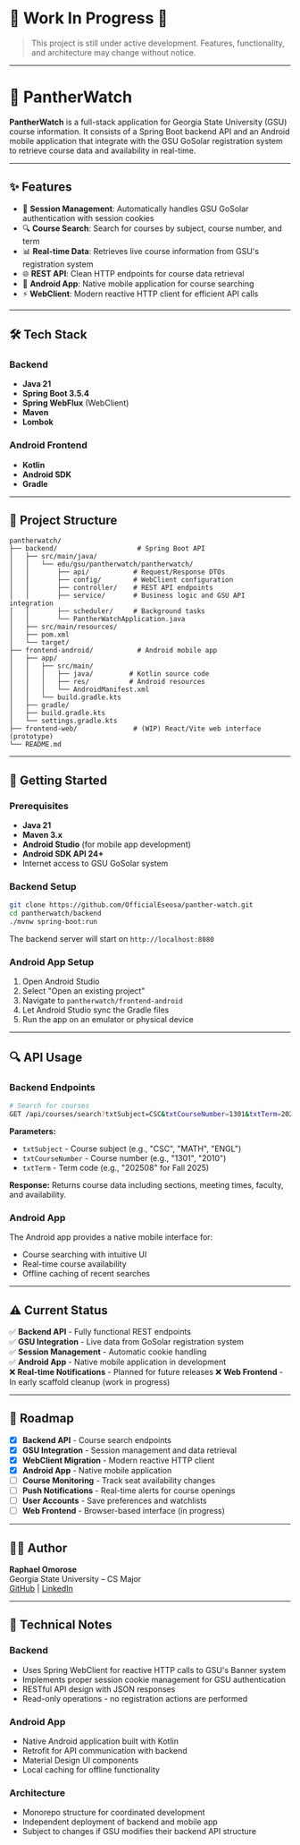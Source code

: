 # 🚧 Work In Progress 🚧

> This project is still under active development. Features, functionality, and architecture may change without notice.

---

# 🐾 PantherWatch

**PantherWatch** is a full-stack application for Georgia State University (GSU) course information. It consists of a Spring Boot backend API and an Android mobile application that integrate with the GSU GoSolar registration system to retrieve course data and availability in real-time.

---

## ✨ Features

- 🔐 **Session Management**: Automatically handles GSU GoSolar authentication with session cookies
- 🔍 **Course Search**: Search for courses by subject, course number, and term
- 📊 **Real-time Data**: Retrieves live course information from GSU's registration system
- 🌐 **REST API**: Clean HTTP endpoints for course data retrieval
- 📱 **Android App**: Native mobile application for course searching
- ⚡ **WebClient**: Modern reactive HTTP client for efficient API calls

---

## 🛠️ Tech Stack

### Backend
- **Java 21**
- **Spring Boot 3.5.4**
- **Spring WebFlux** (WebClient)
- **Maven**
- **Lombok**

### Android Frontend
- **Kotlin**
- **Android SDK**
- **Gradle**

---

## 📂 Project Structure

```
pantherwatch/
├── backend/                    # Spring Boot API
│   ├── src/main/java/
│   │   └── edu/gsu/pantherwatch/pantherwatch/
│   │       ├── api/           # Request/Response DTOs
│   │       ├── config/        # WebClient configuration
│   │       ├── controller/    # REST API endpoints
│   │       ├── service/       # Business logic and GSU API integration
│   │       ├── scheduler/     # Background tasks
│   │       └── PantherWatchApplication.java
│   ├── src/main/resources/
│   ├── pom.xml
│   └── target/
├── frontend-android/           # Android mobile app
│   ├── app/
│   │   ├── src/main/
│   │   │   ├── java/         # Kotlin source code
│   │   │   ├── res/          # Android resources
│   │   │   └── AndroidManifest.xml
│   │   └── build.gradle.kts
│   ├── gradle/
│   ├── build.gradle.kts
│   └── settings.gradle.kts
├── frontend-web/              # (WIP) React/Vite web interface (prototype)
└── README.md
```

---

## 🚀 Getting Started

### Prerequisites

- **Java 21**
- **Maven 3.x**
- **Android Studio** (for mobile app development)
- **Android SDK API 24+**
- Internet access to GSU GoSolar system

### Backend Setup

```bash
git clone https://github.com/OfficialEseosa/panther-watch.git
cd pantherwatch/backend
./mvnw spring-boot:run
```

The backend server will start on `http://localhost:8080`

### Android App Setup

1. Open Android Studio
2. Select "Open an existing project"
3. Navigate to `pantherwatch/frontend-android`
4. Let Android Studio sync the Gradle files
5. Run the app on an emulator or physical device

---

## 🔍 API Usage

### Backend Endpoints

```bash
# Search for courses
GET /api/courses/search?txtSubject=CSC&txtCourseNumber=1301&txtTerm=202508
```

**Parameters:**
- `txtSubject` - Course subject (e.g., "CSC", "MATH", "ENGL")
- `txtCourseNumber` - Course number (e.g., "1301", "2010")  
- `txtTerm` - Term code (e.g., "202508" for Fall 2025)

**Response:** Returns course data including sections, meeting times, faculty, and availability.

### Android App
The Android app provides a native mobile interface for:
- Course searching with intuitive UI
- Real-time course availability
- Offline caching of recent searches

---

## ⚠️ Current Status

✅ **Backend API** - Fully functional REST endpoints  
✅ **GSU Integration** - Live data from GoSolar registration system  
✅ **Session Management** - Automatic cookie handling  
✅ **Android App** - Native mobile application in development  
❌ **Real-time Notifications** - Planned for future releases
❌ **Web Frontend** - In early scaffold cleanup (work in progress)

---

## 📌 Roadmap

- [x] **Backend API** - Course search endpoints
- [x] **GSU Integration** - Session management and data retrieval  
- [x] **WebClient Migration** - Modern reactive HTTP client
- [x] **Android App** - Native mobile application
- [ ] **Course Monitoring** - Track seat availability changes
- [ ] **Push Notifications** - Real-time alerts for course openings
- [ ] **User Accounts** - Save preferences and watchlists
- [ ] **Web Frontend** - Browser-based interface (in progress)

---

## 👨‍💻 Author

**Raphael Omorose**  
Georgia State University – CS Major  
[GitHub](https://github.com/OfficialEseosa) | [LinkedIn](https://linkedin.com/in/raphaelomorose)

---

## 🔧 Technical Notes

### Backend
- Uses Spring WebClient for reactive HTTP calls to GSU's Banner system
- Implements proper session cookie management for GSU authentication  
- RESTful API design with JSON responses
- Read-only operations - no registration actions are performed

### Android App  
- Native Android application built with Kotlin
- Retrofit for API communication with backend
- Material Design UI components
- Local caching for offline functionality

### Architecture
- Monorepo structure for coordinated development
- Independent deployment of backend and mobile app
- Subject to changes if GSU modifies their backend API structure

